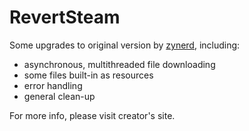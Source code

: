# RevertSteam

Some upgrades to original version by [zynerd](https://github.com/zynerd/RevertSteam), including:

* asynchronous, multithreaded file downloading
* some files built-in as resources
* error handling
* general clean-up

For more info, please visit creator's site.